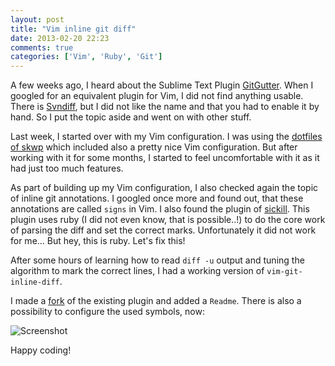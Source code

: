```yaml
---
layout: post
title: "Vim inline git diff"
date: 2013-02-20 22:23
comments: true
categories: ['Vim', 'Ruby', 'Git']
---
```


A few weeks ago, I heard about the Sublime Text Plugin [GitGutter](https://github.com/jisaacks/GitGutter).
When I googled for an equivalent plugin for Vim, I did not find anything usable.
There is [Svndiff](http://www.vim.org/scripts/script.php?script_id=1881), but I
did not like the name and that you had to enable it by hand. So I put the topic
aside and went on with other stuff.

Last week, I started over with my Vim configuration. I was using the
[dotfiles of skwp](https://github.com/skwp/dotfiles) which included also a
pretty nice Vim configuration. But after working with it for some months, I
started to feel uncomfortable with it as it had just too much features.

As part of building up my Vim configuration, I also checked again the topic
of inline git annotations.
I googled once more and found out, that these annotations are called ```signs```
in Vim. I also found the plugin of [sickill](https://github.com/sickill/vim-git-inline-diff).
This plugin uses ruby (I did not even know, that is possible..!) to do the core work of
parsing the diff and set the correct marks. Unfortunately it did not work for me...
But hey, this is ruby. Let's fix this!

After some hours of learning how to read ```diff -u``` output and tuning the algorithm to
mark the correct lines, I had a working version of ```vim-git-inline-diff```.

I made a [fork](https://github.com/luxflux/vim-git-inline-diff) of the existing plugin
and added a ```Readme```. There is also a possibility to configure the used symbols, now:

![Screenshot](https://github.com/luxflux/vim-git-inline-diff/raw/master/_assets/example.png)

Happy coding!

